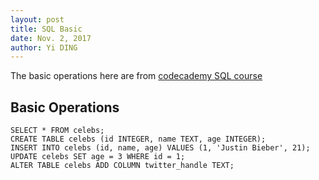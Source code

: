 ```yaml
---
layout: post
title: SQL Basic
date: Nov. 2, 2017
author: Yi DING
---
```


[comment]: # "This is the basic operations in SQL"

The basic operations here are from [codecademy SQL course](https://www.codecademy.com/learn/learn-sql)

## Basic Operations
```
SELECT * FROM celebs;
CREATE TABLE celebs (id INTEGER, name TEXT, age INTEGER);
INSERT INTO celebs (id, name, age) VALUES (1, 'Justin Bieber', 21);
UPDATE celebs SET age = 3 WHERE id = 1;
ALTER TABLE celebs ADD COLUMN twitter_handle TEXT;
```



